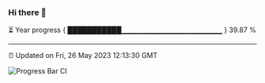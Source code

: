 ### Hi there 👋

⏳ Year progress { ███████████▁▁▁▁▁▁▁▁▁▁▁▁▁▁▁▁▁▁▁ } 39.87 %

---

⏰ Updated on Fri, 26 May 2023 12:13:30 GMT

![Progress Bar CI](https://github.com/Shyam-Makwana/GitHub-Actions-Demo/workflows/Progress%20Bar%20CI/badge.svg)
